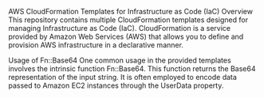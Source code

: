 AWS CloudFormation Templates for Infrastructure as Code (IaC)
Overview
This repository contains multiple CloudFormation templates designed for managing Infrastructure as Code (IaC). CloudFormation is a service provided by Amazon Web Services (AWS) that allows you to define and provision AWS infrastructure in a declarative manner.

Usage of Fn::Base64
One common usage in the provided templates involves the intrinsic function Fn::Base64. This function returns the Base64 representation of the input string. It is often employed to encode data passed to Amazon EC2 instances through the UserData property.